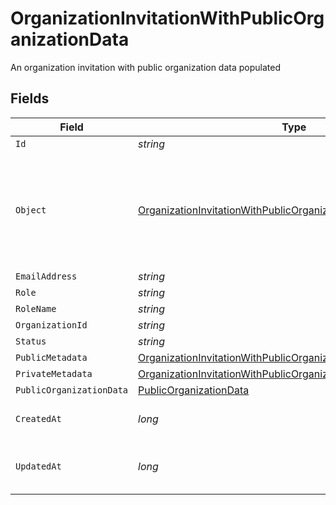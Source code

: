 # OrganizationInvitationWithPublicOrganizationData

An organization invitation with public organization data populated


## Fields

| Field                                                                                                                                                         | Type                                                                                                                                                          | Required                                                                                                                                                      | Description                                                                                                                                                   |
| ------------------------------------------------------------------------------------------------------------------------------------------------------------- | ------------------------------------------------------------------------------------------------------------------------------------------------------------- | ------------------------------------------------------------------------------------------------------------------------------------------------------------- | ------------------------------------------------------------------------------------------------------------------------------------------------------------- |
| `Id`                                                                                                                                                          | *string*                                                                                                                                                      | :heavy_minus_sign:                                                                                                                                            | N/A                                                                                                                                                           |
| `Object`                                                                                                                                                      | [OrganizationInvitationWithPublicOrganizationDataObject](../../Models/Components/OrganizationInvitationWithPublicOrganizationDataObject.md)                   | :heavy_minus_sign:                                                                                                                                            | String representing the object's type. Objects of the same type share the same value.<br/>                                                                    |
| `EmailAddress`                                                                                                                                                | *string*                                                                                                                                                      | :heavy_minus_sign:                                                                                                                                            | N/A                                                                                                                                                           |
| `Role`                                                                                                                                                        | *string*                                                                                                                                                      | :heavy_minus_sign:                                                                                                                                            | N/A                                                                                                                                                           |
| `RoleName`                                                                                                                                                    | *string*                                                                                                                                                      | :heavy_minus_sign:                                                                                                                                            | N/A                                                                                                                                                           |
| `OrganizationId`                                                                                                                                              | *string*                                                                                                                                                      | :heavy_minus_sign:                                                                                                                                            | N/A                                                                                                                                                           |
| `Status`                                                                                                                                                      | *string*                                                                                                                                                      | :heavy_minus_sign:                                                                                                                                            | N/A                                                                                                                                                           |
| `PublicMetadata`                                                                                                                                              | [OrganizationInvitationWithPublicOrganizationDataPublicMetadata](../../Models/Components/OrganizationInvitationWithPublicOrganizationDataPublicMetadata.md)   | :heavy_minus_sign:                                                                                                                                            | N/A                                                                                                                                                           |
| `PrivateMetadata`                                                                                                                                             | [OrganizationInvitationWithPublicOrganizationDataPrivateMetadata](../../Models/Components/OrganizationInvitationWithPublicOrganizationDataPrivateMetadata.md) | :heavy_minus_sign:                                                                                                                                            | N/A                                                                                                                                                           |
| `PublicOrganizationData`                                                                                                                                      | [PublicOrganizationData](../../Models/Components/PublicOrganizationData.md)                                                                                   | :heavy_minus_sign:                                                                                                                                            | N/A                                                                                                                                                           |
| `CreatedAt`                                                                                                                                                   | *long*                                                                                                                                                        | :heavy_minus_sign:                                                                                                                                            | Unix timestamp of creation.                                                                                                                                   |
| `UpdatedAt`                                                                                                                                                   | *long*                                                                                                                                                        | :heavy_minus_sign:                                                                                                                                            | Unix timestamp of last update.                                                                                                                                |
